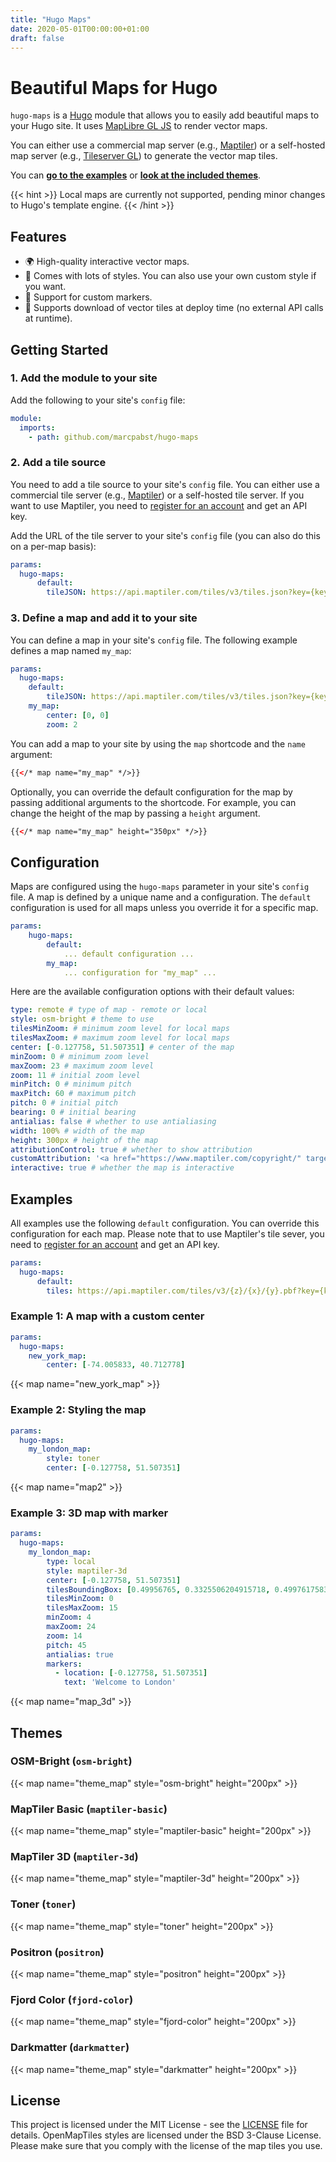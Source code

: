 ```yaml
---
title: "Hugo Maps"
date: 2020-05-01T00:00:00+01:00
draft: false
---
```


# Beautiful Maps for Hugo

`hugo-maps` is a [Hugo](https://gohugo.io/) module that allows you to easily add beautiful maps to your Hugo site. It uses [MapLibre GL JS](https://docs.mapbox.com/mapbox-gl-js/api/) to render vector maps.

You can either use a commercial map server (e.g., [Maptiler](https://www.maptiler.com/)) or a self-hosted map server (e.g., [Tileserver GL](https://github.com/maptiler/tileserver-gl)) to generate the vector map tiles.

You can [**go to the examples**](#examples) or [**look at the included themes**](#themes). 

{{< hint >}}
Local maps are currently not supported, pending minor changes to Hugo's template engine.
{{< /hint >}}

## Features
- 🌍 High-quality interactive vector maps.
- 🎨 Comes with lots of styles. You can also use your own custom style if you want.
- 📍 Support for custom markers.
- 💾 Supports download of vector tiles at deploy time (no external API calls at runtime).

## Getting Started

### 1. Add the module to your site

Add the following to your site's `config` file:

```yaml
module:
  imports:
    - path: github.com/marcpabst/hugo-maps
```

### 2. Add a tile source

You need to add a tile source to your site's `config` file. You can either use a commercial tile server (e.g., [Maptiler](https://www.maptiler.com/)) or a self-hosted tile server. If you want to use Maptiler, you need to [register for an account](https://www.maptiler.com/cloud/) and get an API key.

Add the URL of the tile server to your site's `config` file (you can also do this on a per-map basis):

```yaml
params:
  hugo-maps:
      default:
        tileJSON: https://api.maptiler.com/tiles/v3/tiles.json?key={key}
```

### 3. Define a map and add it to your site

You can define a map in your site's `config` file. The following example defines a map named `my_map`:

```yaml
params:
  hugo-maps:
    default:
        tileJSON: https://api.maptiler.com/tiles/v3/tiles.json?key={key}
    my_map:
        center: [0, 0]
        zoom: 2
```

You can add a map to your site by using the `map` shortcode and the `name` argument:

````html
{{</* map name="my_map" */>}}
````

Optionally, you can override the default configuration for the map by passing additional arguments to the shortcode. For example, you can change the height of the map by passing a `height` argument.

````html
{{</* map name="my_map" height="350px" */>}}
````


## Configuration

Maps are configured using the `hugo-maps` parameter in your site's `config` file. A map is defined by a unique name and a configuration. The `default` configuration is used for all maps unless you override it for a specific map.
    
```yaml
params:
    hugo-maps:
        default:
            ... default configuration ...
        my_map:
            ... configuration for "my_map" ...
```

Here are the available configuration options with their default values:

```yaml
type: remote # type of map - remote or local
style: osm-bright # theme to use
tilesMinZoom: # minimum zoom level for local maps
tilesMaxZoom: # maximum zoom level for local maps
center: [-0.127758, 51.507351] # center of the map
minZoom: 0 # minimum zoom level
maxZoom: 23 # maximum zoom level
zoom: 11 # initial zoom level
minPitch: 0 # minimum pitch
maxPitch: 60 # maximum pitch
pitch: 0 # initial pitch
bearing: 0 # initial bearing
antialias: false # whether to use antialiasing
width: 100% # width of the map
height: 300px # height of the map
attributionControl: true # whether to show attribution
customAttribution: '<a href="https://www.maptiler.com/copyright/" target="_blank">© MapTiler</a> <a href="https://www.openstreetmap.org/copyright" target="_blank">© OpenStreetMap contributors</a>' # custom attribution
interactive: true # whether the map is interactive
```

## Examples

All examples use the following `default` configuration. You can override this configuration for each map. Please note that to use Maptiler's tile sever, you need to [register for an account](https://www.maptiler.com/cloud/) and get an API key.

```yaml
params:
  hugo-maps:
      default:
        tiles: https://api.maptiler.com/tiles/v3/{z}/{x}/{y}.pbf?key={key}

```

### Example 1: A map with a custom center

```yaml
params:
  hugo-maps:
    new_york_map:
        center: [-74.005833, 40.712778]
```

{{< map name="new_york_map" >}}

### Example 2: Styling the map
```yaml
params:
  hugo-maps:
    my_london_map:
        style: toner
        center: [-0.127758, 51.507351]
```

{{< map name="map2" >}}

### Example 3: 3D map with marker

```yaml
params:
  hugo-maps:
    my_london_map:
        type: local
        style: maptiler-3d
        center: [-0.127758, 51.507351]
        tilesBoundingBox: [0.49956765, 0.3325506204915718, 0.4997617583333333, 0.3323975306107756]
        tilesMinZoom: 0
        tilesMaxZoom: 15
        minZoom: 4
        maxZoom: 24
        zoom: 14
        pitch: 45
        antialias: true
        markers:
          - location: [-0.127758, 51.507351]
            text: 'Welcome to London'
```

{{< map name="map_3d" >}}


## Themes

### OSM-Bright (`osm-bright`)

{{< map name="theme_map" style="osm-bright" height="200px" >}}

### MapTiler Basic (`maptiler-basic`)

{{< map name="theme_map" style="maptiler-basic" height="200px" >}}

### MapTiler 3D (`maptiler-3d`)

{{< map name="theme_map" style="maptiler-3d" height="200px" >}}

### Toner (`toner`)

{{< map name="theme_map" style="toner" height="200px" >}}

### Positron (`positron`)

{{< map name="theme_map" style="positron" height="200px" >}}

### Fjord Color (`fjord-color`)

{{< map name="theme_map" style="fjord-color" height="200px" >}}

### Darkmatter (`darkmatter`)

{{< map name="theme_map" style="darkmatter" height="200px" >}}

## License

This project is licensed under the MIT License - see the [LICENSE](LICENSE) file for details. OpenMapTiles styles are licensed under the BSD 3-Clause License. Please make sure that you comply with the license of the map tiles you use.